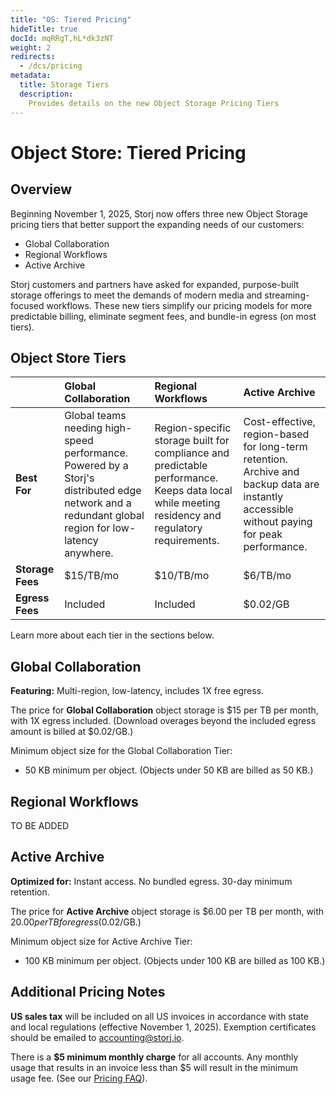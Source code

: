 ```yaml
---
title: "OS: Tiered Pricing"
hideTitle: true
docId: mqRRgT,hL*dk3zNT
weight: 2
redirects:
  - /dcs/pricing
metadata:
  title: Storage Tiers
  description:
    Provides details on the new Object Storage Pricing Tiers
---
```


# Object Store: Tiered Pricing

## Overview

Beginning November 1, 2025, Storj now offers three new Object Storage pricing tiers that better support the expanding needs of our customers: 

- Global Collaboration
- Regional Workflows
- Active Archive

Storj customers and partners have asked for expanded, purpose-built storage offerings to meet the demands of modern media and streaming-focused workflows. These new tiers simplify our pricing models for more predictable billing, eliminate segment fees, and bundle-in egress (on most tiers).


## Object Store Tiers

|    | **Global Collaboration** | **Regional Workflows** | **Active Archive** |
| :- | :---------- | :---------- | :---------- |
| **Best For** | Global teams needing high-speed performance. Powered by a Storj's distributed edge network and a redundant global region for low-latency anywhere. | Region-specific storage built for compliance and predictable performance. Keeps data local while meeting residency and regulatory requirements. | Cost-effective, region-based for long-term retention. Archive and backup data are instantly accessible without paying for peak performance.|
| **Storage Fees** | $15/TB/mo | $10/TB/mo | $6/TB/mo |
| **Egress Fees**  | Included  | Included  | $0.02/GB |

Learn more about each tier in the sections below.


## Global Collaboration

**Featuring:** Multi-region, low-latency, includes 1X free egress.

The price for **Global Collaboration** object storage is $15 per TB per month, with 1X egress included. (Download overages beyond the included egress amount is billed at $0.02/GB.)

Minimum object size for the Global Collaboration Tier: 
- 50 KB minimum per object. (Objects under 50 KB are billed as 50 KB.)


## Regional Workflows

TO BE ADDED


## Active Archive

**Optimized for:** Instant access. No bundled egress. 30-day minimum retention.

The price for **Active Archive** object storage is $6.00 per TB per month, with $20.00 per TB for egress ($0.02/GB.)

Minimum object size for Active Archive Tier:
- 100 KB minimum per object. (Objects under 100 KB are billed as 100 KB.)


## Additional Pricing Notes

**US sales tax** will be included on all US invoices in accordance with state and local regulations (effective November 1, 2025). Exemption certificates should be emailed to accounting@storj.io.

There is a **$5 minimum monthly charge** for all accounts. Any monthly usage that results in an invoice less than $5 will result in the minimum usage fee. (See our [Pricing FAQ](https://www.storj.io/pricing/change-faqs)).
